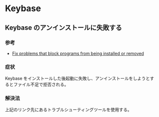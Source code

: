 # Keybase

## Keybase のアンインストールに失敗する
### 参考
* [Fix problems that block programs from being installed or removed](https://support.microsoft.com/en-us/help/17588/windows-fix-problems-that-block-programs-being-installed-or-removed)

### 症状
Keybase をインストールした後起動に失敗し、アンインストールをしようとするとファイル不足で拒否される。

### 解決法
上記のリンク先にあるトラブルシューティングツールを使用する。